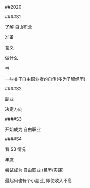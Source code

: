 
##2020 

####S1 

了解 自由职业

准备

含义

做什么

书

一些关于自由职业者的自传(多为了解经历)

####S2 

副业

决定方向

####S3 

开始成为 自由职业

####S4 

看 S3 情况

年度 

尝试成为 自由职业 (经历/实践)

最起码也有个小副业, 即使收入不高
